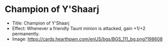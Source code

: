 # Champion of Y'Shaarj
- Title:  Champion of Y'Shaarj
- Effect:  Whenever a friendly Taunt minion is attacked, gain +1/+2 permanently.
- Image:  https://cards.hearthpwn.com/enUS/bgs/BGS_111_bg.png?198608
